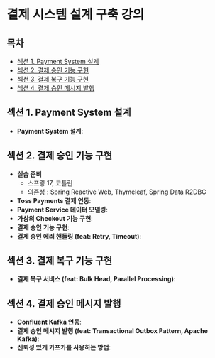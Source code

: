 # 결제 시스템 설계 구축 강의

## 목차
- [섹션 1. Payment System 설계](#섹션-1-payment-system-설계)
- [섹션 2. 결제 승인 기능 구현](#섹션-2-결제-승인-기능-구현)
- [섹션 3. 결제 복구 기능 구현](#섹션-3-결제-복구-기능-구현)
- [섹션 4. 결제 승인 메시지 발행](#섹션-4-결제-승인-메시지-발행)


## 섹션 1. Payment System 설계
- **Payment System 설계**: 

## 섹션 2. 결제 승인 기능 구현
- **실습 준비**
  - 스프링 17, 코틀린
  - 의존성 : Spring Reactive Web, Thymeleaf, Spring Data R2DBC
- **Toss Payments 결제 연동**: 
- **Payment Service 데이터 모델링**: 
- **가상의 Checkout 기능 구현**: 
- **결제 승인 기능 구현**: 
- **결제 승인 에러 핸들링 (feat: Retry, Timeout)**: 

## 섹션 3. 결제 복구 기능 구현
- **결제 복구 서비스 (feat: Bulk Head, Parallel Processing)**: 

## 섹션 4. 결제 승인 메시지 발행
- **Confluent Kafka 연동**:
- **결제 승인 메시지 발행 (feat: Transactional Outbox Pattern, Apache Kafka)**: 
- **신뢰성 있게 카프카를 사용하는 방법**: 


